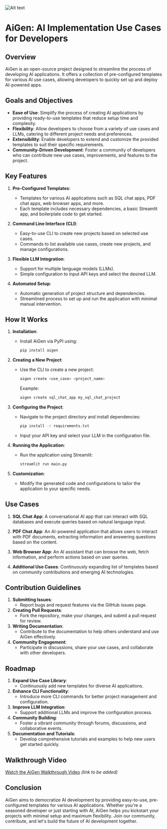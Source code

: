 ![Alt text](https://www.canva.com/design/DAGHHLZqeMg/6xnPQU1DQET7KzlWIHrPUA/view?utm_content=DAGHHLZqeMg&utm_campaign=designshare&utm_medium=link&utm_source=editor)

# AiGen: AI Implementation Use Cases for Developers

## Overview
AiGen is an open-source project designed to streamline the process of developing AI applications. It offers a collection of pre-configured templates for various AI use cases, allowing developers to quickly set up and deploy AI-powered apps.

## Goals and Objectives
- **Ease of Use**: Simplify the process of creating AI applications by providing ready-to-use templates that reduce setup time and complexity.
- **Flexibility**: Allow developers to choose from a variety of use cases and LLMs, catering to different project needs and preferences.
- **Extensibility**: Enable developers to extend and customize the provided templates to suit their specific requirements.
- **Community-Driven Development**: Foster a community of developers who can contribute new use cases, improvements, and features to the project.

## Key Features
1. **Pre-Configured Templates**:
    - Templates for various AI applications such as SQL chat apps, PDF chat apps, web browser apps, and more.
    - Each template includes necessary dependencies, a basic Streamlit app, and boilerplate code to get started.

2. **Command Line Interface (CLI)**:
    - Easy-to-use CLI to create new projects based on selected use cases.
    - Commands to list available use cases, create new projects, and manage configurations.

3. **Flexible LLM Integration**:
    - Support for multiple language models (LLMs).
    - Simple configuration to input API keys and select the desired LLM.

4. **Automated Setup**:
    - Automatic generation of project structure and dependencies.
    - Streamlined process to set up and run the application with minimal manual intervention.

## How It Works
1. **Installation**:
    - Install AiGen via PyPI using:
      ```bash
      pip install aigen
      ```

2. **Creating a New Project**:
    - Use the CLI to create a new project:
      ```bash
      aigen create <use_case> <project_name>
      ```
      Example:
      ```bash
      aigen create sql_chat_app my_sql_chat_project
      ```

3. **Configuring the Project**:
    - Navigate to the project directory and install dependencies:
      ```bash
      pip install -r requirements.txt
      ```
    - Input your API key and select your LLM in the configuration file.

4. **Running the Application**:
    - Run the application using Streamlit:
      ```bash
      streamlit run main.py
      ```

5. **Customization**:
    - Modify the generated code and configurations to tailor the application to your specific needs.

## Use Cases
1. **SQL Chat App**:
    A conversational AI app that can interact with SQL databases and execute queries based on natural language input.

2. **PDF Chat App**:
    An AI-powered application that allows users to interact with PDF documents, extracting information and answering questions based on the content.

3. **Web Browser App**:
    An AI assistant that can browse the web, fetch information, and perform actions based on user queries.

4. **Additional Use Cases**:
    Continuously expanding list of templates based on community contributions and emerging AI technologies.

## Contribution Guidelines
1. **Submitting Issues**:
    - Report bugs and request features via the GitHub issues page.
2. **Creating Pull Requests**:
    - Fork the repository, make your changes, and submit a pull request for review.
3. **Writing Documentation**:
    - Contribute to the documentation to help others understand and use AiGen effectively.
4. **Community Engagement**:
    - Participate in discussions, share your use cases, and collaborate with other developers.

## Roadmap
1. **Expand Use Case Library**:
    - Continuously add new templates for diverse AI applications.
2. **Enhance CLI Functionality**:
    - Introduce more CLI commands for better project management and configuration.
3. **Improve LLM Integration**:
    - Support additional LLMs and improve the configuration process.
4. **Community Building**:
    - Foster a vibrant community through forums, discussions, and collaborative events.
5. **Documentation and Tutorials**:
    - Develop comprehensive tutorials and examples to help new users get started quickly.

## Walkthrough Video
[Watch the AiGen Walkthrough Video](#) *(link to be added)*

## Conclusion
AiGen aims to democratize AI development by providing easy-to-use, pre-configured templates for various AI applications. Whether you're a seasoned developer or just starting with AI, AiGen helps you kickstart your projects with minimal setup and maximum flexibility. Join our community, contribute, and let's build the future of AI development together.
